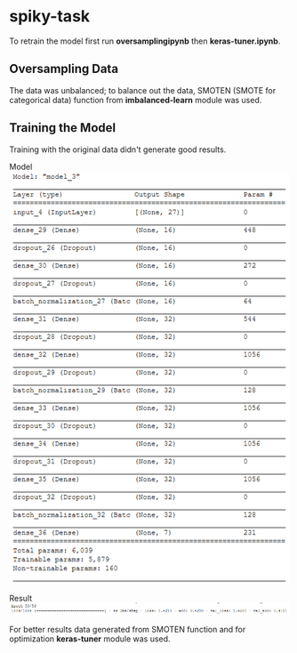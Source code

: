 # spiky-task

To retrain the model first run **oversamplingipynb** then **keras-tuner.ipynb**.

## Oversampling Data

The data was unbalanced; to balance out the data, SMOTEN (SMOTE for categorical data) function from **imbalanced-learn** module was used.

## Training the Model

Training with the original data didn't generate good results. 

Model
![Model](https://github.com/bktakgun/spiky-task/blob/main/img/init_model.PNG)

Result
![Training result](https://github.com/bktakgun/spiky-task/blob/main/img/init_result.PNG)

For better results data generated from SMOTEN function and for optimization **keras-tuner** module was used.
